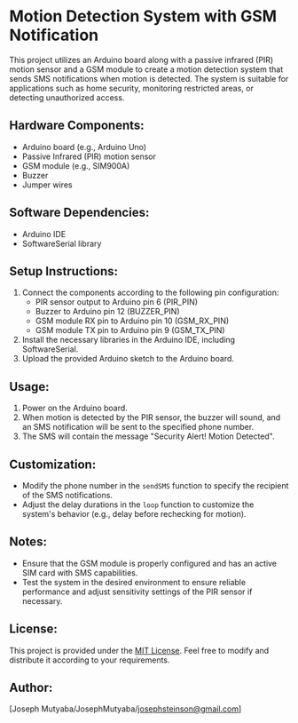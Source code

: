 # Motion Detection System with GSM Notification

This project utilizes an Arduino board along with a passive infrared (PIR) motion sensor and a GSM module to create a motion detection system that sends SMS notifications when motion is detected. The system is suitable for applications such as home security, monitoring restricted areas, or detecting unauthorized access.

## Hardware Components:
- Arduino board (e.g., Arduino Uno)
- Passive Infrared (PIR) motion sensor
- GSM module (e.g., SIM900A)
- Buzzer
- Jumper wires

## Software Dependencies:
- Arduino IDE
- SoftwareSerial library

## Setup Instructions:
1. Connect the components according to the following pin configuration:
   - PIR sensor output to Arduino pin 6 (PIR_PIN)
   - Buzzer to Arduino pin 12 (BUZZER_PIN)
   - GSM module RX pin to Arduino pin 10 (GSM_RX_PIN)
   - GSM module TX pin to Arduino pin 9 (GSM_TX_PIN)
2. Install the necessary libraries in the Arduino IDE, including SoftwareSerial.
3. Upload the provided Arduino sketch to the Arduino board.

## Usage:
1. Power on the Arduino board.
2. When motion is detected by the PIR sensor, the buzzer will sound, and an SMS notification will be sent to the specified phone number.
3. The SMS will contain the message "Security Alert! Motion Detected".

## Customization:
- Modify the phone number in the `sendSMS` function to specify the recipient of the SMS notifications.
- Adjust the delay durations in the `loop` function to customize the system's behavior (e.g., delay before rechecking for motion).

## Notes:
- Ensure that the GSM module is properly configured and has an active SIM card with SMS capabilities.
- Test the system in the desired environment to ensure reliable performance and adjust sensitivity settings of the PIR sensor if necessary.

## License:
This project is provided under the [MIT License](https://opensource.org/licenses/MIT). Feel free to modify and distribute it according to your requirements.

## Author:
[Joseph Mutyaba/JosephMutyaba/josephsteinson@gmail.com]
